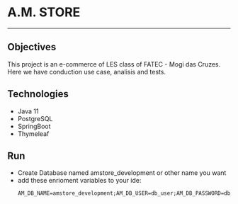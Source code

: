 # A.M. STORE
---
## Objectives
This project is an e-commerce of LES class of FATEC - Mogi das Cruzes. Here we have conduction use case, analisis and tests.

## Technologies
- Java 11
- PostgreSQL
- SpringBoot
- Thymeleaf

## Run
- Create Database named amstore_development or other name you want
- add these enrioment variables to your ide:
    ```
    AM_DB_NAME=amstore_development;AM_DB_USER=db_user;AM_DB_PASSWORD=db_password
    ```
